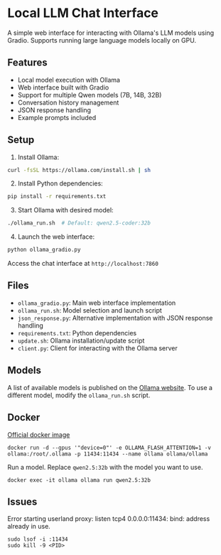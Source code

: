 # Local LLM Chat Interface

A simple web interface for interacting with Ollama's LLM models using Gradio. Supports running large language models locally on GPU.

## Features

- Local model execution with Ollama
- Web interface built with Gradio
- Support for multiple Qwen models (7B, 14B, 32B)
- Conversation history management
- JSON response handling
- Example prompts included

## Setup

1. Install Ollama:
```bash
curl -fsSL https://ollama.com/install.sh | sh
```

2. Install Python dependencies:
```bash
pip install -r requirements.txt
```

3. Start Ollama with desired model:
```bash
./ollama_run.sh  # Default: qwen2.5-coder:32b
```

4. Launch the web interface:
```bash
python ollama_gradio.py
```

Access the chat interface at `http://localhost:7860`

## Files

- `ollama_gradio.py`: Main web interface implementation
- `ollama_run.sh`: Model selection and launch script
- `json_response.py`: Alternative implementation with JSON response handling
- `requirements.txt`: Python dependencies
- `update.sh`: Ollama installation/update script
- `client.py`: Client for interacting with the Ollama server

## Models
A list of available models is published on the [Ollama website](https://ollama.com/models).
To use a different model, modify the `ollama_run.sh` script.

## Docker
[Official docker image](https://hub.docker.com/r/ollama/ollama)
```
docker run -d --gpus '"device=0"' -e OLLAMA_FLASH_ATTENTION=1 -v ollama:/root/.ollama -p 11434:11434 --name ollama ollama/ollama
```
Run a model. Replace `qwen2.5:32b` with the model you want to use.
```
docker exec -it ollama ollama run qwen2.5:32b
```

## Issues
Error starting userland proxy: listen tcp4 0.0.0.0:11434: bind: address already in use.
```
sudo lsof -i :11434
sudo kill -9 <PID>
```